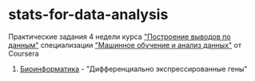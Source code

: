 # stats-for-data-analysis

Практические задания 4 недели курса ["Построение выводов по данным"](https://www.coursera.org/learn/stats-for-data-analysis) специализации ["Машинное обучение и анализ данных"](https://www.coursera.org/specializations/machine-learning-data-analysis) от Coursera

1. [Биоинформатика](https://github.com/Komsomolochka/stats-for-data-analysis/blob/main/bioinformatics.ipynb) - "Дифференциально экспрессированные гены"
